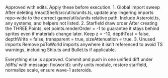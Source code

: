 Approved with edits. Apply these before execution.
	1.	Global import sweep
After deleting /reactShell/src/utils/units.ts, update any lingering imports repo-wide to the correct game/utils/units relative path. Include Asteroid.ts, any systems, and helpers not listed.
	2.	Starfield draw order
After creating the THREE.Points, set points.renderOrder = -1 to guarantee it stays behind sprites even if materials change later. Keep z = -10, depthTest = false, depthWrite = false, transparent = true, sizeAttenuation = true.
	3.	Unused imports
Remove pxToWorld imports anywhere it isn’t referenced to avoid TS warnings, including Ship.ts and Bullet.ts if applicable.

Everything else is approved. Commit and push in one unified diff under /diffs/ with message:
fix(world): unify units module, restore starfield, normalize scale, ensure wave-1 asteroids.